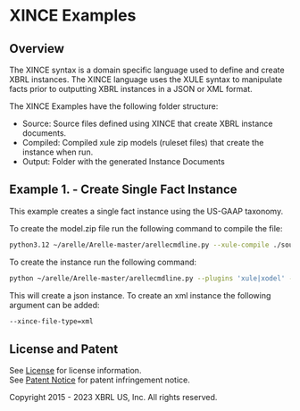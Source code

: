 # XINCE Examples
## Overview
The XINCE syntax is a domain specific language used to define and create XBRL instances. The XINCE language uses the XULE syntax to manipulate facts prior to outputting XBRL instances in a JSON or XML format.

The XINCE Examples have the following folder structure:

* Source: Source files defined using XINCE that create XBRL instance documents.
* Compiled: Compiled xule zip models (ruleset files) that create the instance when run.
* Output: Folder with the generated Instance Documents

## Example 1. - Create Single Fact Instance
This example creates a single fact instance using the US-GAAP taxonomy.

To create the model.zip file run the following command to compile the file:

```sh
python3.12 ~/arelle/Arelle-master/arellecmdline.py --xule-compile ./source/example1  --plugins "xule" --xule-rule-set ./model/example1/xince-example1-model.zip  --xule-max-recurse-depth=25000
```

To create the instance run the following command:

```sh
python ~/arelle/Arelle-master/arellecmdline.py --plugins 'xule|xodel' --xule-time .005 --xule-debug --noCertificateCheck --logFile ./log/example1/xince-example1-log.xml --xule-rule-set ./model/example1/xince-example1-model.zip --logNoRefObjectProperties --xodel-location ./output/example1 --xodel-show-xule-log
```

This will create a json instance. To create an xml instance the following argument can be added:
```sh
--xince-file-type=xml
```



## License and Patent

See [License](https://xbrl.us/dqc-license) for license information.  
See [Patent Notice](https://xbrl.us/dqc-patent) for patent infringement notice.

Copyright 2015 - 2023 XBRL US, Inc. All rights reserved.
